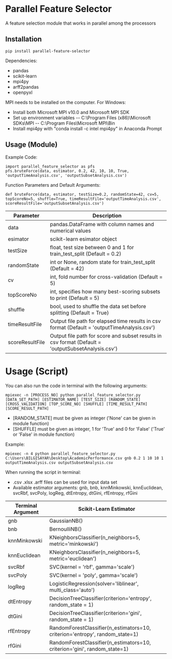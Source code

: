 # Parallel Feature Selector
A feature selection module that works in parallel among the processors

## Installation

```
pip install parallel-feature-selector
```

Dependencies:
- pandas
- scikit-learn
- mpi4py
- arff2pandas
- openpyxl

MPI needs to be installed on the computer.
For Windows:
- Install both Microsoft MPI v10.0 and Microsoft MPI SDK
- Set up environment variables
-- C:\Program Files (x86)\Microsoft SDKs\MPI
-- C:\Program Files\Microsoft MPI\Bin
- Install mpi4py with "conda install -c intel mpi4py" in Anaconda Prompt

## Usage (Module)

Example Code:
```
import parallel_feature_selector as pfs
pfs.bruteForce(data, estimator, 0.2, 42, 10, 10, True, 'outputTimeAnalysis.csv', 'outputSubsetAnalysis.csv')
```

Function Parameters and Default Arguments:
```
def bruteForce(data, estimator, testSize=0.2, randomState=42, cv=5, topScoreNo=5, shuffle=True, timeResultFile='outputTimeAnalysis.csv', scoreResultFile='outputSubsetAnalysis.csv')
```

| Parameter | Description |
| ------ | ------ |
| data | pandas.DataFrame with column names and numerical values |
| esimator | scikit-learn esimator object |
| testSize | float, test size between 0 and 1 for train_test_split (Default = 0.2) |
| randomState | int or None, random state for train_test_split (Default = 42) |
| cv | int, fold number for cross-validation (Default = 5) |
| topScoreNo | int, specifies how many best-scoring subsets to print (Default = 5) |
| shuffle | bool, used to shuffle the data set before splitting (Default = True) |
| timeResultFile | Output file path for elapsed time results in csv format (Default = 'outputTimeAnalysis.csv') |
| scoreResultFile | Output file path for score and subset results in csv format (Default = 'outputSubsetAnalysis.csv') | 

# Usage (Script)

You can also run the code in terminal with the following arguments:
```
mpiexec -n [PROCESS_NO] python parallel_feature_selector.py [DATA_SET_PATH] [ESTIMATOR_NAME] [TEST_SIZE] [RANDOM_STATE] [CROSS_VALIDATION] [TOP_SCORE_NO] [SHUFFLE] [TIME_RESULT_PATH] [SCORE_RESULT_PATH]
```

- [RANDOM_STATE] must be given as integer ('None' can be given in module function)
- [SHUFFLE] must be given as integer, 1 for 'True' and 0 for 'False' ('True' or 'False' in module function)

Example:
```
mpiexec -n 4 python parallel_feature_selector.py C:\Users\BILGISAYAR\Desktop\AcademicPerformance.csv gnb 0.2 1 10 10 1 outputTimeAnalysis.csv outputSubsetAnalysis.csv
```

When running the script in terminal:
- .csv .xlsx .arff files can be used for input data set
- Available estimator arguments: gnb, bnb, knnMinkowski, knnEuclidean, svcRbf, svcPoly, logReg, dtEntropy, dtGini, rfEntropy, rfGini

| Terminal Argument | Scikit-Learn Estimator |
| ------ | ------ |
| gnb | GaussianNB() | 
| bnb | BernoulliNB() |
| knnMinkowski | KNeighborsClassifier(n_neighbors=5, metric='minkowski') |
| knnEuclidean | KNeighborsClassifier(n_neighbors=5, metric='euclidean') |
| svcRbf | SVC(kernel = 'rbf', gamma='scale') |
| svcPoly | SVC(kernel = 'poly', gamma='scale') |
| logReg | LogisticRegression(solver='liblinear', multi_class='auto') |
| dtEntropy | DecisionTreeClassifier(criterion='entropy', random_state = 1) |
| dtGini | DecisionTreeClassifier(criterion='gini', random_state = 1) |
| rfEntropy | RandomForestClassifier(n_estimators=10, criterion='entropy', random_state=1) |
| rfGini | RandomForestClassifier(n_estimators=10, criterion='gini', random_state=1) |
